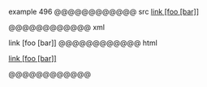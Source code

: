 example 496
@@@@@@@@@@@@ src
[link [foo [bar]]][ref]

[ref]: /uri
@@@@@@@@@@@@ xml
<?xml version="1.0" encoding="UTF-8"?>
<!DOCTYPE document SYSTEM "CommonMark.dtd">
<document xmlns="http://commonmark.org/xml/1.0">
  <paragraph>
    <link destination="/uri" title="">
      <text>link [foo [bar]]</text>
    </link>
  </paragraph>
</document>
@@@@@@@@@@@@ html
<p><a href="/uri">link [foo [bar]]</a></p>
@@@@@@@@@@@@
